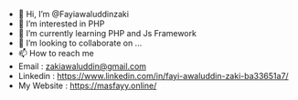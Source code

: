 - 👋 Hi, I’m @Fayiawaluddinzaki
- 👀 I’m interested in PHP
- 🌱 I’m currently learning PHP and Js Framework
- 💞️ I’m looking to collaborate on ...
- 📫 How to reach me 
- Email : zakiawaluddin@gmail.com
- Linkedin : https://www.linkedin.com/in/fayi-awaluddin-zaki-ba33651a7/
- My Website : https://masfayy.online/

<!---
Fayiawaluddinzaki/Fayiawaluddinzaki is a ✨ special ✨ repository because its `README.md` (this file) appears on your GitHub profile.
You can click the Preview link to take a look at your changes.
--->
